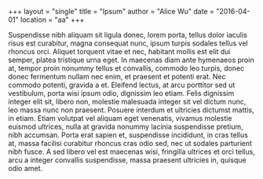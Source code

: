 +++
layout = "single"
title  = "Ipsum"
author = "Alice Wu"
date   = "2016-04-01"
location = "aa"
+++

Suspendisse nibh aliquam sit ligula donec, lorem porta, tellus dolor iaculis risus est curabitur, magna consequat nunc, ipsum turpis sodales tellus vel rhoncus orci. Aliquet torquent vitae et nec, habitant mollis est elit dui semper, platea tristique urna eget. In maecenas diam ante hymenaeos proin at, tempor proin nonummy tellus et convallis, commodo leo turpis, donec donec fermentum nullam nec enim, et praesent et potenti erat. Nec commodo potenti, gravida a et. Eleifend lectus, at arcu porttitor sed ut vestibulum, porta wisi ipsum odio, dignissim leo etiam. Felis dignissim integer elit sit, libero non, molestie malesuada integer sit vel dictum nunc, leo massa nunc non praesent. Posuere interdum et ultricies dictumst mattis, in etiam. Etiam volutpat vel aliquam eget venenatis, vivamus molestie euismod ultrices, nulla at gravida nonummy lacinia suspendisse pretium, nibh accumsan. Porta erat sapien et, suspendisse incididunt, in cras tellus at, massa facilisi curabitur rhoncus cras odio sed, nec ut sodales parturient nibh fusce. A sed libero vel est maecenas wisi, fringilla ultrices et orci tellus, arcu a integer convallis suspendisse, massa praesent ultricies in, quisque odio amet.

<!--more-->
